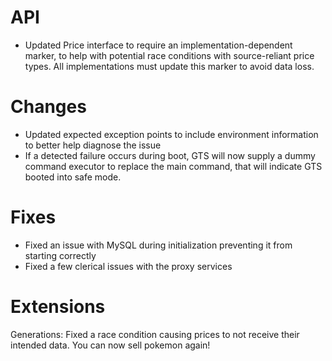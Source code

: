 # API
* Updated Price interface to require an implementation-dependent marker, to help with potential
race conditions with source-reliant price types. All implementations must update this marker
to avoid data loss.

# Changes
* Updated expected exception points to include environment information to better help
diagnose the issue
* If a detected failure occurs during boot, GTS will now supply a dummy command executor to replace
the main command, that will indicate GTS booted into safe mode.

# Fixes
* Fixed an issue with MySQL during initialization preventing it from starting correctly
* Fixed a few clerical issues with the proxy services

# Extensions
Generations: Fixed a race condition causing prices to not receive their intended data. You can now sell pokemon again!